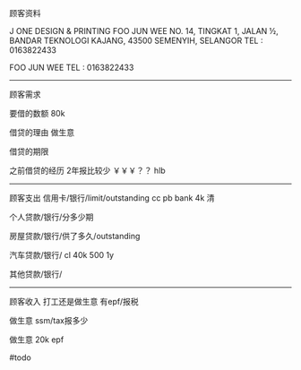 顾客资料

J ONE DESIGN & PRINTING 
FOO JUN WEE NO. 14, TINGKAT 1, JALAN ½, BANDAR TEKNOLOGI KAJANG, 43500 SEMENYIH, SELANGOR TEL : 0163822433

FOO JUN WEE TEL : 0163822433

-----------------
顾客需求


要借的数额
80k

借贷的理由
做生意

借贷的期限

之前借贷的经历
2年报比较少 ￥￥￥？？
hlb

--------------
顾客支出
信用卡/银行/limit/outstanding
cc
pb bank 4k
清

个人贷款/银行/分多少期

房屋贷款/银行/供了多久/outstanding

汽车贷款/银行/
cl 40k
500 1y

其他贷款/银行/

-----------
顾客收入
打工还是做生意
有epf/报税

做生意 ssm/tax报多少

做生意
20k
epf


#todo 


